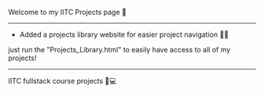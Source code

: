 
Welcome to my IITC Projects page 🤗
___________________________________________________________________________

* Added a projects library website for easier project navigation 📃🧭
    
just run the "Projects_Library.html" to easily have access to all of my projects!

___________________________________________________________________________

IITC fullstack course projects 🌠💻


